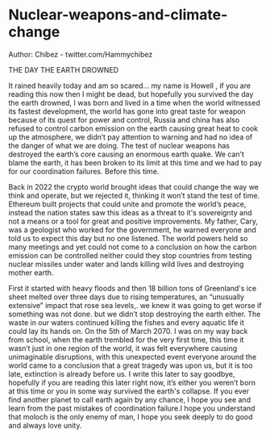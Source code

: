 # Nuclear-weapons-and-climate-change


Author: Chibez - twitter.com/Hammychibez

THE DAY THE EARTH DROWNED

It rained heavily today and am so scared… my name is Howell ,  if you are reading this now then I might be dead, but hopefully you survived the day the earth drowned,  I was born and lived in a time when the world witnessed its fastest development, the world has gone into great taste for weapon because of its quest for power and control, Russia and china has also refused to control carbon emission on the earth causing great heat to cook up the atmosphere, we didn’t pay attention to warning and had no idea of the danger of what we are doing. 
The test of nuclear weapons has destroyed the earth’s core causing an enormous earth quake. We can’t blame the earth, it has been broken to its limit at this time and we had to pay for our coordination failures.
Before this time. 

Back in 2022 the crypto world brought ideas that could change the way we think and operate, but we rejected it, thinking it won’t stand the test of time. Ethereum built projects that could unite and promote the world’s peace, instead the nation states saw this ideas as a threat to it's sovereignty and not a means or a tool for great and positive improvements.
My father, Cary, was a geologist who worked for the government, he warned everyone and told us to expect this day but no one listened.
The world powers held so many meetings and yet could not come to a conclusion on how the carbon emission can be controlled neither could they stop countries from testing nuclear missiles under water and lands killing wild lives and destroying mother earth.

First it started with heavy floods and then 18 billion tons of Greenland's ice sheet melted over three days due to rising temperatures, an “unusually extensive” impact that rose sea levels,. we knew it was going to get worse if something was not done. but we didn’t stop destroying the earth either. The waste in our waters continued killing the fishes and every aquatic life it could lay its hands on.
On the 5th of March 2070. I was on my way back from school, when the earth trembled for the very first time, this time it wasn’t just in one region of the world, it was felt everywhere causing unimaginable disruptions, with this unexpected event everyone around the world came to a conclusion that a great tragedy was upon us, but it is too late, extinction is already before us.
I write this later to say goodbye, hopefully if you are reading this later right now, it’s either you weren’t born at this time or you in some way survived the earth's collapse. 
If you ever find another planet to call earth again by any chance, I hope you see and learn from the past mistakes of coordination failure.I hope you understand that moloch is the only enemy of man, I hope you seek deeply to do good and always love unity.
